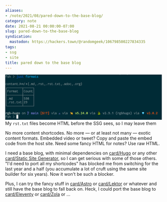 ```yaml
---
aliases:
- /note/2021/08/pared-down-to-the-base-blog/
category: note
date: 2021-08-21 00:00:00-07:00
slug: pared-down-to-the-base-blog
syndication:
  mastodon: https://hackers.town/@randomgeek/106798500227834335
tags:
- ssg
- site
title: pared down to the base blog
---
```


![attachments/img/2021/cover-2021-08-21.png](../../../attachments/img/2021/cover-2021-08-21.png)
My `rst.txt` files become HTML before the SSG sees, so I may leave them

No more content shortcodes. No more — or at least not many — exotic content formats. Embedded video or tweet? Copy and paste the embed code from the host site. Need some fancy HTML for notes? Use raw HTML.

I need a base blog, with minimal dependencies on [card/Hugo](../../../card/Hugo.md) or any other [card/Static Site Generator](../../../card/Static%20Site%20Generator.md), so I can get serious with some of those others. "I'd need to port all my shortcodes" has blocked me from switching for the last year and a half (you accumulate a lot of cruft using the same site builder for six years). Now it won't be such a blocker.

Plus, I can try the fancy stuff in [card/Astro](../../../card/Astro.md) or [card/Lektor](../../../card/Lektor.md) or whatever and still have the base blog to fall back on. Heck, I could port the base blog to [card/Eleventy](../../../card/Eleventy.md) or [card/Zola](../../../card/Zola.md) or …
